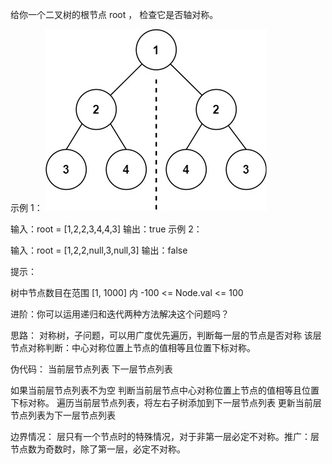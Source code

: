 给你一个二叉树的根节点 root ， 检查它是否轴对称。

 

示例 1：
![示例](../../img/1698026966-JDYPDU-image.png)

输入：root = [1,2,2,3,4,4,3]
输出：true
示例 2：


输入：root = [1,2,2,null,3,null,3]
输出：false
 

提示：

树中节点数目在范围 [1, 1000] 内
-100 <= Node.val <= 100
 

进阶：你可以运用递归和迭代两种方法解决这个问题吗？

思路：
对称树，子问题，可以用广度优先遍历，判断每一层的节点是否对称
该层节点对称判断：中心对称位置上节点的值相等且位置下标对称。

伪代码：
当前层节点列表
下一层节点列表

如果当前层节点列表不为空
    判断当前层节点中心对称位置上节点的值相等且位置下标对称。
    遍历当前层节点列表，将左右子树添加到下一层节点列表
    更新当前层节点列表为下一层节点列表

边界情况：
层只有一个节点时的特殊情况，对于非第一层必定不对称。推广：层节点数为奇数时，除了第一层，必定不对称。
